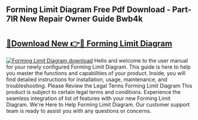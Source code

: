 ## Forming Limit Diagram Free Pdf Download - Part-7lR New Repair Owner Guide Bwb4k

# <h2><a href="http://dfk88a3.blite.top/?on=Forming+Limit+Diagram">🔗Download New 👉🔴 Forming Limit Diagram</a></h2>

[![Forming Limit Diagram download](https://i.imgur.com/lujVjoI.png)](http://dfk88a3.blite.top/?on=Forming+Limit+Diagram)
Hello and welcome to the user manual for your newly configured Forming Limit Diagram. This guide is here to help you master the functions and capabilities of your product. Inside, you will find detailed instructions for installation, usage, maintenance, and troubleshooting. Please Review the Legal Terms Forming Limit Diagram This product is subject to certain legal terms and conditions. Experience the seamless integration of list of features with your new Forming Limit Diagram. We're Here to Help Forming Limit Diagram. Our customer support team is ready to assist you with any questions or concerns.
